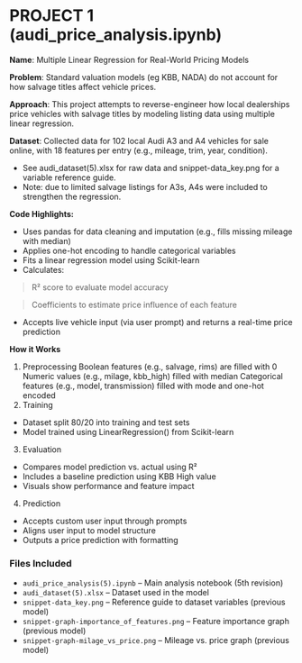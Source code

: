 # PROJECT 1 (audi_price_analysis.ipynb)
**Name**: 
Multiple Linear Regression for Real-World Pricing Models

**Problem**: 
Standard valuation models (eg KBB, NADA) do not account for how salvage titles affect vehicle prices.

**Approach**: 
This project attempts to reverse-engineer how local dealerships price vehicles with salvage titles by modeling listing data using multiple linear regression.

**Dataset**: 
Collected data for 102 local Audi A3 and A4 vehicles for sale online, with 18 features per entry (e.g., mileage, trim, year, condition).  
- See audi_dataset(5).xlsx for raw data and snippet-data_key.png for a variable reference guide.
- Note: due to limited salvage listings for A3s, A4s were included to strengthen the regression.

**Code Highlights:**  
- Uses pandas for data cleaning and imputation (e.g., fills missing mileage with median)
- Applies one-hot encoding to handle categorical variables
- Fits a linear regression model using Scikit-learn
- Calculates:
> R² score to evaluate model accuracy

> Coefficients to estimate price influence of each feature
- Accepts live vehicle input (via user prompt) and returns a real-time price prediction

**How it Works**
1. Preprocessing
Boolean features (e.g., salvage, rims) are filled with 0
Numeric values (e.g., milage, kbb_high) filled with median
Categorical features (e.g., model, transmission) filled with mode and one-hot encoded
2. Training
- Dataset split 80/20 into training and test sets
- Model trained using LinearRegression() from Scikit-learn
3. Evaluation
- Compares model prediction vs. actual using R²
- Includes a baseline prediction using KBB High value
- Visuals show performance and feature impact
4. Prediction
- Accepts custom user input through prompts
- Aligns user input to model structure
- Outputs a price prediction with formatting

### Files Included
- `audi_price_analysis(5).ipynb` – Main analysis notebook (5th revision)
- `audi_dataset(5).xlsx` – Dataset used in the model  
- `snippet-data_key.png` – Reference guide to dataset variables (previous model)
- `snippet-graph-importance_of_features.png` – Feature importance graph (previous model)
- `snippet-graph-milage_vs_price.png` – Mileage vs. price graph (previous model)
